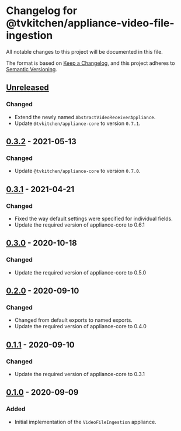 # Changelog for @tvkitchen/appliance-video-file-ingestion

All notable changes to this project will be documented in this file.

The format is based on [Keep a Changelog](https://keepachangelog.com/en/1.0.0/),
and this project adheres to [Semantic Versioning](https://semver.org/spec/v2.0.0.html).

## [Unreleased]
### Changed
- Extend the newly named `AbstractVideoReceiverAppliance`.
- Update `@tvkitchen/appliance-core` to version `0.7.1`.

## [0.3.2] - 2021-05-13
### Changed
- Update `@tvkitchen/appliance-core` to version `0.7.0`.

## [0.3.1] - 2021-04-21
### Changed
- Fixed the way default settings were specified for individual fields.
- Update the required version of appliance-core to 0.6.1

## [0.3.0] - 2020-10-18
### Changed
- Update the required version of appliance-core to 0.5.0

## [0.2.0] - 2020-09-10
### Changed
- Changed from default exports to named exports.
- Update the required version of appliance-core to 0.4.0

## [0.1.1] - 2020-09-10
### Changed
- Update the required version of appliance-core to 0.3.1

## [0.1.0] - 2020-09-09
### Added
- Initial implementation of the `VideoFileIngestion` appliance.

[Unreleased]: https://github.com/tvkitchen/appliances/compare/@tvkitchen/appliance-video-file-ingestion@0.3.2...HEAD
[0.3.2]: https://github.com/tvkitchen/appliances/releases/tag/@tvkitchen/appliance-video-file-ingestion@0.3.2
[0.3.1]: https://github.com/tvkitchen/appliances/releases/tag/@tvkitchen/appliance-video-file-ingestion@0.3.1
[0.3.0]: https://github.com/tvkitchen/appliances/releases/tag/@tvkitchen/appliance-video-file-ingestion@0.3.0
[0.2.0]: https://github.com/tvkitchen/appliances/releases/tag/@tvkitchen/appliance-video-file-ingestion@0.2.0
[0.1.1]: https://github.com/tvkitchen/appliances/releases/tag/@tvkitchen/appliance-video-file-ingestion@0.1.1
[0.1.0]: https://github.com/tvkitchen/appliances/releases/tag/@tvkitchen/appliance-video-file-ingestion@0.1.0

